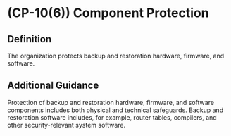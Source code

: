 
# (CP-10(6)) Component Protection

## Definition

The organization protects backup and restoration hardware, firmware, and software.

## Additional Guidance

Protection of backup and restoration hardware, firmware, and software components includes both physical and technical safeguards. Backup and restoration software includes, for example, router tables, compilers, and other security-relevant system software.
